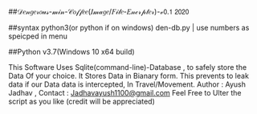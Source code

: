 ﻿##𝒟𝑒𝓃𝑔𝑒𝓇𝑜𝓊𝓈-𝓂𝒾𝓃-𝒞𝑜𝒻𝒻𝑒𝑒(𝐼𝓂𝒶𝑔𝑒/𝐹𝒾𝓁𝑒-𝐸𝓃𝒸𝓇𝓅𝓉𝑒𝓇)-𝓋𝟢.𝟣 𝟤𝟢𝟤𝟢
 
##syntax
python3(or python if on windows) den-db.py | use numbers as speicped in menu

##Python
v3.7(Windows 10 x64 build)

This Software Uses Sqlite(command-line)-Database ,
to safely store the Data Of your choice.
It Stores Data in Bianary form.
This prevents to leak data if our Data data is intercepted,
In Travel/Movement.
Author : Ayush Jadhav , Contact : Jadhavayush1100@gmail.com
Feel Free to Ulter the script as you  like (credit will be appreciated)
